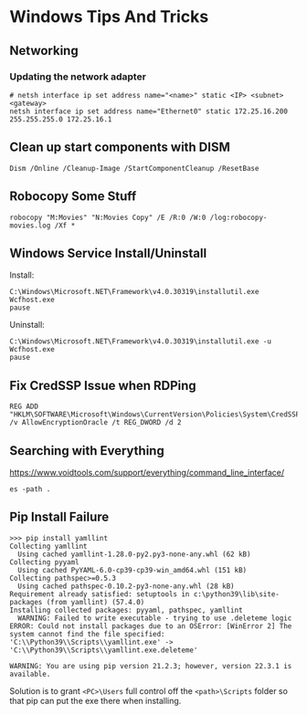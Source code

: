 # Windows Tips And Tricks

## Networking

### Updating the network adapter

```
# netsh interface ip set address name="<name>" static <IP> <subnet> <gateway>
netsh interface ip set address name="Ethernet0" static 172.25.16.200 255.255.255.0 172.25.16.1
```

## Clean up start components with DISM

```
Dism /Online /Cleanup-Image /StartComponentCleanup /ResetBase
```

## Robocopy Some Stuff

```
robocopy "M:Movies" "N:Movies Copy" /E /R:0 /W:0 /log:robocopy-movies.log /Xf *
```

## Windows Service Install/Uninstall

Install:

```
C:\Windows\Microsoft.NET\Framework\v4.0.30319\installutil.exe Wcfhost.exe
pause
```

Uninstall:

```
C:\Windows\Microsoft.NET\Framework\v4.0.30319\installutil.exe -u Wcfhost.exe
pause
```

## Fix CredSSP Issue when RDPing

```
REG ADD "HKLM\SOFTWARE\Microsoft\Windows\CurrentVersion\Policies\System\CredSSP\Parameters" /v AllowEncryptionOracle /t REG_DWORD /d 2
```

## Searching with Everything

<https://www.voidtools.com/support/everything/command_line_interface/>


```
es -path .
```

## Pip Install Failure

```
>>> pip install yamllint
Collecting yamllint
  Using cached yamllint-1.28.0-py2.py3-none-any.whl (62 kB)
Collecting pyyaml
  Using cached PyYAML-6.0-cp39-cp39-win_amd64.whl (151 kB)
Collecting pathspec>=0.5.3
  Using cached pathspec-0.10.2-py3-none-any.whl (28 kB)
Requirement already satisfied: setuptools in c:\python39\lib\site-packages (from yamllint) (57.4.0)
Installing collected packages: pyyaml, pathspec, yamllint
  WARNING: Failed to write executable - trying to use .deleteme logic
ERROR: Could not install packages due to an OSError: [WinError 2] The system cannot find the file specified: 'C:\\Python39\\Scripts\\yamllint.exe' -> 'C:\\Python39\\Scripts\\yamllint.exe.deleteme'

WARNING: You are using pip version 21.2.3; however, version 22.3.1 is available.
```

Solution is to grant `<PC>\Users` full control off the `<path>\Scripts` folder so that pip can put the exe there when installing.

